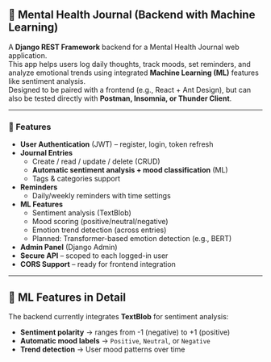 ## 🧠 Mental Health Journal (Backend with Machine Learning)

A **Django REST Framework** backend for a Mental Health Journal web application.  
This app helps users log daily thoughts, track moods, set reminders, and analyze emotional trends using integrated **Machine Learning (ML)** features like sentiment analysis.  
Designed to be paired with a frontend (e.g., React + Ant Design), but can also be tested directly with **Postman, Insomnia, or Thunder Client**.

---

### 🚀 Features
- **User Authentication** (JWT) – register, login, token refresh
- **Journal Entries**
  - Create / read / update / delete (CRUD)
  - **Automatic sentiment analysis + mood classification** (ML)
  - Tags & categories support
- **Reminders**
  - Daily/weekly reminders with time settings
- **ML Features**
  - Sentiment analysis (TextBlob)
  - Mood scoring (positive/neutral/negative)
  - Emotion trend detection (across entries)
  - Planned: Transformer-based emotion detection (e.g., BERT)
- **Admin Panel** (Django Admin)
- **Secure API** – scoped to each logged-in user
- **CORS Support** – ready for frontend integration

---

## 🧠 ML Features in Detail
The backend currently integrates **TextBlob** for sentiment analysis:
- **Sentiment polarity** → ranges from -1 (negative) to +1 (positive)
- **Automatic mood labels** → `Positive`, `Neutral`, or `Negative`
- **Trend detection** → User mood patterns over time

